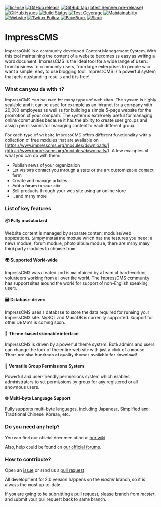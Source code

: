 [![license](https://img.shields.io/badge/dynamic/json.svg?label=license&url=https%3A%2F%2Fraw.githubusercontent.com%2FImpressCMS%2Fimpresscms%2Fmaster%2Fcomposer.json&query=license&maxAge=86400)](https://github.com/ImpressCMS/impresscms/blob/retro/LICENSE) [![GitHub release](https://img.shields.io/github/release/ImpressCMS/impresscms.svg?maxAge=86400&logo=github&logoColor=white&label=latest%20release)](github.com/ImpressCMS/impresscms/releases/latest) [![GitHub tag (latest SemVer pre-release)](https://img.shields.io/github/tag-pre/ImpressCMS/impresscms.svg?label=preview%20release&maxAge=86400&logo=github&logoColor=white)](https://github.com/ImpressCMS/impresscms/releases) [![GitHub issues](https://img.shields.io/github/issues-raw/ImpressCMS/impresscms.svg?maxAge=3600&logo=github&logoColor=white)](https://github.com/ImpressCMS/impresscms/issues) [![Build Status](https://img.shields.io/travis/ImpressCMS/impresscms.svg?branch=retro&maxAge=3600&logo=travis)](https://travis-ci.org/ImpressCMS/impresscms) [![Test Coverage](https://api.codeclimate.com/v1/badges/b27536db6688e64deef8/test_coverage)](https://codeclimate.com/github/ImpressCMS/impresscms/test_coverage) [![Maintainability](https://api.codeclimate.com/v1/badges/b27536db6688e64deef8/maintainability)](https://codeclimate.com/github/ImpressCMS/impresscms/maintainability) [![Website](https://img.shields.io/website-up-down-green-red/https/naereen.github.io.svg?maxAge=3600)](https://impresscms.org/) [![Twitter Follow](https://img.shields.io/twitter/follow/ImpressCMS.svg?color=%2338A1F3&label=twitter&style=flat&logo=twitter)](https://twitter.com/ImpressCMS) [![FaceBook](https://img.shields.io/badge/facebook-%3F%3F%3F-%233C5A99.svg?logo=facebook)](https://www.facebook.com/ImpressCMS/) [![Slack](http://invite.impresscms.org/badge.svg)](http://invite.impresscms.org)

# ImpressCMS

ImpressCMS is a community developed Content Management System. With this tool maintaining the content of a website becomes as easy as writing a word document. ImpressCMS is the ideal tool for a wide range of users: from business to community users, from large enterprises to people who want a simple, easy to use blogging tool. ImpressCMS is a powerful system that gets outstanding results and it is free!

### What can you do with it?

ImpressCMS can be used for many types of web sites. The system is highly scalable and it can be used for example as an intranet for a company with 20,000 employees as well as for building a simple 5-page website for the promotion of your company. 
The system is extremely useful for managing online communities because it has the ability to create user groups and assign permissions for managing content to each different group.

For each type of website ImpressCMS offers different functionality with a collection of free modules that are available on [https://www.impresscms.org/modules/downloads/](https://www.impresscms.org/modules/downloads/). A few examples of what you can do with them:

* Publish news of your organization
* Let visitors contact you through a state of the art customizable contact form
* Create and manage articles
* Add a forum to your site
* Sell products through your web site using an online store
* ...and many more

### List of key features

#### :package: Fully modularized

Website content is managed by separate content modules/web applications. Simply install the module which has the features you need: a news module, forum module, photo album module, there are many many third party modules to choose from.

#### :earth_africa: Supported World-wide

ImpressCMS was created and is maintained by a team of hard-working volunteers working from all over the world. The ImpressCMS community has support sites around the world for support of non-English speaking users.

#### 🗃️ Database-driven

ImpressCMS uses a database to store the data required for running your ImpressCMS site. MySQL and MariaDB is currently supported. Support for other DBMS's is coming soon.

#### :rainbow: Theme-based skinnable interface

ImpressCMS is driven by a powerful theme system. Both admins and users can change the look of the entire web site with just a click of a mouse. There are also hundreds of quality themes available for download!

#### :busts_in_silhouette: Versatile Group Permissions System

Powerful and user-friendly permissions system which enables administrators to set permissions by group for any registered or all anoymous users.

#### :globe_with_meridians: Multi-byte Language Support

Fully supports multi-byte languages, including Japanese, Simplified and Traditional Chinese, Korean, etc.

### Do you need any help?

You can find our official documentation at [our wiki](https://www.impresscms.org/modules/simplywiki/). 

Also, help could be found on [our official forums](https://www.impresscms.org/modules/iforum/).

### How to contribute?

Open an [issue](https://github.com/ImpressCMS/impresscms/issues/new) or send us a [pull request](https://github.com/ImpressCMS/impresscms/pulls)

All development for 2.0 version happens on the *master* branch, so it is always the most up-to-date. 

If you are going to be submitting a pull request, please branch from *master*, and submit your pull request back to same branch.
